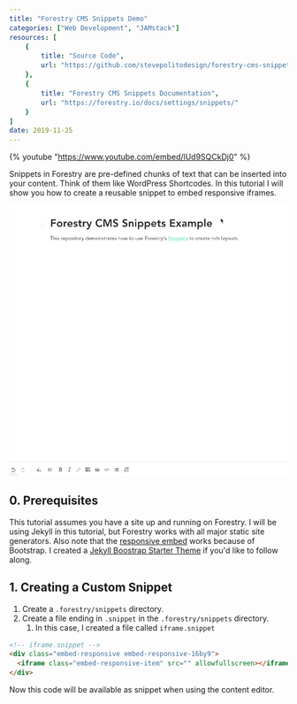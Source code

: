 ```yaml
---
title: "Forestry CMS Snippets Demo"
categories: ["Web Development", "JAMstack"]
resources: [
    {
        title: "Source Code",
        url: "https://github.com/stevepolitodesign/forestry-cms-snippets-example"
    },
    {
        title: "Forestry CMS Snippets Documentation",
        url: "https://forestry.io/docs/settings/snippets/"
    }
]
date: 2019-11-25
---
```


{% youtube "https://www.youtube.com/embed/lUd9SQCkDj0" %}

Snippets in Forestry are pre-defined chunks of text that can be inserted into your content. Think of them like WordPress Shortcodes. In this tutorial I will show you how to create a reusable snippet to embed responsive iframes.

![forestry snippets demo](/assets/images/posts/forestry-cms-snippets-example/demo.gif)

## 0. Prerequisites

This tutorial assumes you have a site up and running on Forestry. I will be using Jekyll in this tutorial, but Forestry works with all major static site generators. Also note that the [responsive embed](https://getbootstrap.com/docs/4.3/utilities/embed/#example) works because of Bootstrap. I created a [Jekyll Boostrap Starter Theme](https://github.com/stevepolitodesign/jekyll-bootstrap-starter-theme) if you'd like to follow along.

## 1. Creating a Custom Snippet

1. Create a `.forestry/snippets` directory.
2. Create a file ending in `.snippet` in the `.forestry/snippets` directory.
    1. In this case, I created a file called `iframe.snippet`

```html
<!-- iframe.snippet -->
<div class="embed-responsive embed-responsive-16by9">
  <iframe class="embed-responsive-item" src="" allowfullscreen></iframe>
</div>
```

Now this code will be available as snippet when using the content editor.
